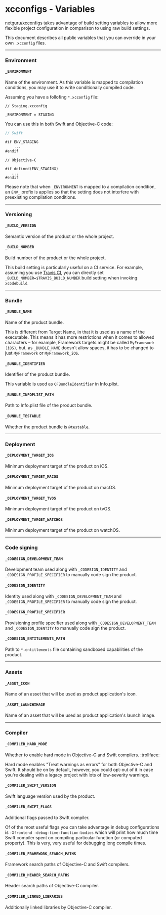 # xcconfigs - Variables

[netguru/xcconfigs](https://github.com/netguru/xcconfigs) takes advantage of build setting variables to allow more flexible project configuration in comparison to using raw build settings.

This document describes all public variables that you can override in your own `.xcconfig` files.

---

### Environment

#### `_ENVIRONMENT`

Name of the environment. As this variable is mapped to compilation conditions, you may use it to write conditionally compiled code.

Assuming you have a follofing `*.xcconfig` file:

```none
// Staging.xcconfig

_ENVIRONMENT = STAGING
```

You can use this in both Swift and Objective-C code:

```swift
// Swift

#if ENV_STAGING
    ...
#endif
```

```objc
// Objective-C

#if defined(ENV_STAGING)
   ...
#endif
```

Please note that when `_ENVIRONMENT` is mapped to a compilation condition, an `ENV_` prefix is applies so that the setting does not interfere with preexisting compilation conditions.

---

### Versioning

#### `_BUILD_VERSION`

Semantic version of the product or the whole project.

#### `_BUILD_NUMBER`

Build number of the product or the whole project.

This build setting is particularly useful on a CI service. For example, assuming you use [Travis CI](https://travis-ci.com), you can directly set `_BUILD_NUMBER=$TRAVIS_BUILD_NUMBER` build setting when invoking `xcodebuild`.

---

### Bundle

#### `_BUNDLE_NAME`

Name of the product bundle.

This is different from Target Name, in that it is used as a name of the executable. This means it has more restrictions when it comes to allowed characters – for example, Framework targets might be called `MyFramework (iOS)`, but, as `_BUNDLE_NAME` doesn't allow spaces, it has to be changed to just `MyFramework` or `MyFramework_iOS`.

#### `_BUNDLE_IDENTIFIER`

Identifier of the product bundle.

This variable is used as `CFBundleIdentifier` in Info.plist.

#### `_BUNDLE_INFOPLIST_PATH`

Path to Info.plist file of the product bundle.

#### `_BUNDLE_TESTABLE`

Whether the product bundle is `@testable`.

---

### Deployment

#### `_DEPLOYMENT_TARGET_IOS`

Minimum deployment target of the product on iOS.

#### `_DEPLOYMENT_TARGET_MACOS`

Minimum deployment target of the product on macOS.

#### `_DEPLOYMENT_TARGET_TVOS`

Minimum deployment target of the product on tvOS.

#### `_DEPLOYMENT_TARGET_WATCHOS`

Minimum deployment target of the product on watchOS.

---

### Code signing

#### `_CODESIGN_DEVELOPMENT_TEAM`

Development team used along with `_CODESIGN_IDENTITY` and `_CODESIGN_PROFILE_SPECIFIER` to manually code sign the product.

#### `_CODESIGN_IDENTITY`

Identity used along with `_CODESIGN_DEVELOPMENT_TEAM` and `_CODESIGN_PROFILE_SPECIFIER` to manually code sign the product.

#### `_CODESIGN_PROFILE_SPECIFIER`

Provisioning profile specifier used along with `_CODESIGN_DEVELOPMENT_TEAM` and `_CODESIGN_IDENTITY` to manually code sign the product.

#### `_CODESIGN_ENTITLEMENTS_PATH`

Path to `*.entitlements` file containing sandboxed capabilities of the product.

---

### Assets

#### `_ASSET_ICON`

Name of an asset that will be used as product application's icon.

#### `_ASSET_LAUNCHIMAGE`

Name of an asset that will be used as product application's launch image.

---

### Compiler

#### `_COMPILER_HARD_MODE`

Whether to enable hard mode in Objective-C and Swift compilers. :trollface:

Hard mode enables "Treat warnings as errors" for both Objective-C and Swift. It should be on by default, however, you could opt-out of it in case you're dealing with a legacy project with lots of low-severity warnings.

#### `_COMPILER_SWIFT_VERSION`

Swift language version used by the product.

#### `_COMPILER_SWIFT_FLAGS`

Additional flags passed to Swift compiler.

Of of the most useful flags you can take advantage in debug configurations is `-Xfrontend -debug-time-function-bodies` which will print how much time Swift compiler spent on compiling particular function (or computed property). This is very, very useful for debugging long compile times.

#### `_COMPILER_FRAMEWORK_SEARCH_PATHS`

Framework search paths of Objective-C and Swift compilers.

#### `_COMPILER_HEADER_SEARCH_PATHS`

Header search paths of Objective-C compiler.

#### `_COMPILER_LINKED_LIBRARIES`

Additionally linked libraries by Objective-C compiler.
